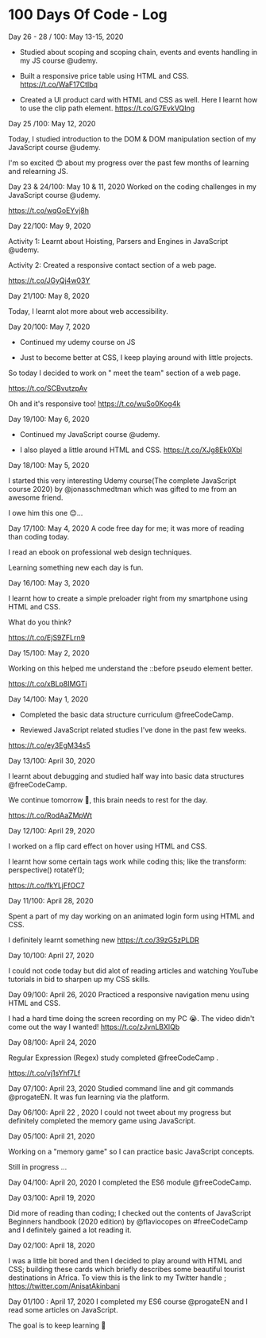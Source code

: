 # 100 Days Of Code - Log

Day 26 - 28 / 100: May 13-15, 2020
- Studied about scoping and scoping chain, events and events handling in my JS course @udemy.

- Built a responsive price table using HTML and CSS.
 https://t.co/WaF17CtIbq

- Created a UI product card with HTML and CSS as well. Here I learnt  how to use the clip path element.
 https://t.co/G7EvkVQIng



Day 25 /100: May 12, 2020

Today, I studied introduction to the DOM & DOM manipulation section of my JavaScript course @udemy. 

I'm so excited 😊 about my progress over the past few months of learning and relearning JS.



Day 23 & 24/100: May 10 & 11, 2020
Worked on the coding challenges in my JavaScript course @udemy.

https://t.co/wqGoEYvj8h



Day 22/100: May 9, 2020

Activity 1: Learnt about Hoisting, Parsers and Engines in JavaScript  @udemy.

Activity 2: Created a responsive contact section of a web page.

https://t.co/JGyQj4w03Y



Day 21/100: May 8, 2020

Today, I learnt alot more about web accessibility.



Day 20/100: May 7, 2020

- Continued my udemy course on JS

- Just to become better at CSS, I keep playing around with little projects. 

So today I decided to work on " meet the team" section of a web page. 
 
https://t.co/SCBvutzpAv

Oh and it's responsive too!
https://t.co/wuSo0Kog4k



Day 19/100: May 6, 2020

- Continued my JavaScript course @udemy.

- I also played a little around HTML and CSS. 
https://t.co/XJg8Ek0Xbl



Day 18/100: May 5, 2020

I started this very interesting Udemy course(The complete JavaScript course 2020) by @jonasschmedtman which was gifted to me from an awesome friend.

I owe him this one 😊...



Day 17/100: May 4, 2020
A code free day for me; it was more of reading than coding today.

I read an ebook on professional web design techniques.

Learning something new each day is fun.


Day 16/100: May 3, 2020

I learnt how to create a simple preloader right from my smartphone using HTML and CSS.

What do you think?

https://t.co/EjS9ZFLrn9


Day 15/100: May 2, 2020

Working on this helped me understand the ::before pseudo element better.

https://t.co/xBLp8IMGTi



Day 14/100: May 1, 2020

- Completed the basic data structure curriculum @freeCodeCamp.

- Reviewed JavaScript related studies I've done in the past few weeks.

https://t.co/ey3EgM34s5



Day 13/100: April 30, 2020

I learnt about debugging and studied half way into basic data structures @freeCodeCamp.

We continue tomorrow 💪, this brain needs to rest for the day.

https://t.co/RodAaZMpWt




Day 12/100: April 29, 2020

I worked on a flip card effect on hover using HTML and CSS.

I learnt how some certain tags work  while coding this; like the  transform: perspective() rotateY();

https://t.co/fkYLjFfOC7




Day 11/100: April 28, 2020

Spent a part of my day working on an animated login form using HTML and CSS.

I definitely learnt something new 
https://t.co/39zG5zPLDR



Day 10/100: April 27, 2020

I could not code today but did alot of reading articles and watching YouTube tutorials in bid to sharpen up my CSS skills.



Day 09/100: April 26, 2020
Practiced a responsive navigation menu using HTML and CSS.

I had a hard time doing the screen recording on my PC 😭. The video didn't come out the way I wanted!
https://t.co/zJvnLBXlQb



Day 08/100: April 24, 2020

Regular Expression (Regex) study completed @freeCodeCamp .

https://t.co/vj1sYhf7Lf



Day 07/100: April 23, 2020
Studied command line and git commands @progateEN. It was fun learning via the platform.



Day 06/100: April 22 , 2020
I could not tweet about my progress but definitely completed the memory game using JavaScript.



Day 05/100: April 21, 2020

Working on a "memory game" so I can practice basic JavaScript concepts.

Still in progress ...



Day 04/100: April 20, 2020
I completed the ES6 module @freeCodeCamp. 



Day 03/100: April 19, 2020

Did more of reading than coding; I  checked out the contents of JavaScript Beginners handbook (2020 edition) by @flaviocopes on #freeCodeCamp and I definitely gained a lot reading it.



Day 02/100: April 18, 2020

I was a little bit bored and then I decided to play around with HTML and CSS; building these cards which briefly describes some beautiful tourist destinations in Africa. To view this is the link to my Twitter handle ; https://twitter.com/AnisatAkinbani



Day 01/100 : April 17, 2020
I completed my ES6 course @progateEN and I read some articles on JavaScript.

The goal is to keep learning 💪

